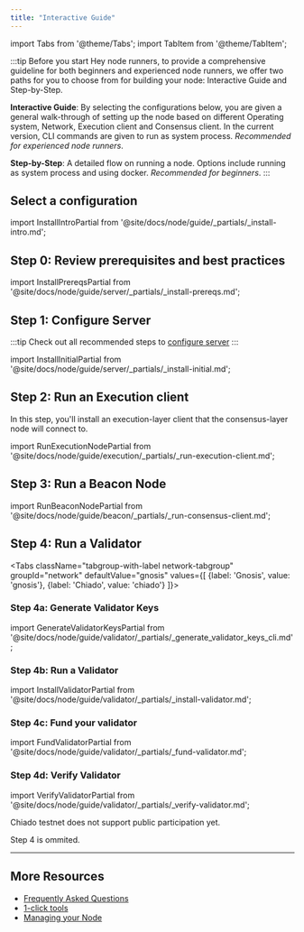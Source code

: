 ```yaml
---
title: "Interactive Guide"
---
```


import Tabs from '@theme/Tabs';
import TabItem from '@theme/TabItem';

:::tip Before you start 
Hey node runners, to provide a comprehensive guideline for both beginners and experienced node runners, we offer two paths for you to choose from for building your node: Interactive Guide and Step-by-Step. 

**Interactive Guide**: By selecting the configurations below, you are given a general walk-through of setting up the node based on different Operating system, Network, Execution client and Consensus client. In the current version, CLI commands are given to run as system process. *Recommended for experienced node runners*. 

**Step-by-Step**: A detailed flow on running a node. Options include running as system process and using docker. *Recommended for beginners*.
:::


<div className='install'>

## Select a configuration 


import InstallIntroPartial from '@site/docs/node/guide/_partials/_install-intro.md';

<InstallIntroPartial />

<div className='hide-tabs'>

## Step 0: Review prerequisites and best practices

import InstallPrereqsPartial from '@site/docs/node/guide/server/_partials/_install-prereqs.md';

<InstallPrereqsPartial />

## Step 1: Configure Server

:::tip
Check out all recommended steps to [configure server](./configure-server.md)
:::

import InstallInitialPartial from '@site/docs/node/guide/server/_partials/_install-initial.md';

<InstallInitialPartial />

## Step 2: Run an Execution client

In this step, you'll install an execution-layer client that the consensus-layer node will connect to.

import RunExecutionNodePartial from '@site/docs/node/guide/execution/_partials/_run-execution-client.md';

<RunExecutionNodePartial />

## Step 3: Run a Beacon Node

import RunBeaconNodePartial from '@site/docs/node/guide/beacon/_partials/_run-consensus-client.md';

<RunBeaconNodePartial />

## Step 4: Run a Validator

<Tabs className="tabgroup-with-label network-tabgroup" groupId="network" defaultValue="gnosis" values={[
    {label: 'Gnosis', value: 'gnosis'},
    {label: 'Chiado', value: 'chiado'}
]}>
    <TabItem value="gnosis">
        <div>

### Step 4a: Generate Validator Keys

import GenerateValidatorKeysPartial from '@site/docs/node/guide/validator/_partials/_generate_validator_keys_cli.md';



<GenerateValidatorKeysPartial />

### Step 4b: Run a Validator

import InstallValidatorPartial from '@site/docs/node/guide/validator/_partials/_install-validator.md';

<InstallValidatorPartial />

### Step 4c: Fund your validator

import FundValidatorPartial from '@site/docs/node/guide/validator/_partials/_fund-validator.md';

<FundValidatorPartial />


### Step 4d: Verify Validator

import VerifyValidatorPartial from '@site/docs/node/guide/validator/_partials/_verify-validator.md';

<VerifyValidatorPartial />
        </div>
    </TabItem>
    <TabItem value="chiado">
        <div>
            <p>Chiado testnet does not support public participation yet.</p>
            <p>Step 4 is ommited.</p>
        </div>
    </TabItem>
</Tabs>


</div>
</div>

-------

## More Resources
- [Frequently Asked Questions](../faq.md)
- [1-click tools](../tools/)
- [Managing your Node](../management/)